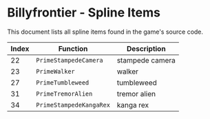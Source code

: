 # Billyfrontier - Spline Items

This document lists all spline items found in the game's source code.

| Index | Function | Description |
|-------|----------|-------------|
| 22 | `PrimeStampedeCamera` | stampede camera |
| 23 | `PrimeWalker` | walker |
| 27 | `PrimeTumbleweed` | tumbleweed |
| 31 | `PrimeTremorAlien` | tremor alien |
| 34 | `PrimeStampedeKangaRex` | kanga rex |
